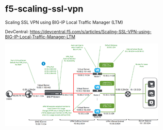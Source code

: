# f5-scaling-ssl-vpn
Scaling SSL VPN using BIG-IP Local Traffic Manager (LTM)

DevCentral: https://devcentral.f5.com/s/articles/Scaling-SSL-VPN-using-BIG-IP-Local-Traffic-Manager-LTM

![hld](https://github.com/brett-at-f5/f5-scaling-ssl-vpn/blob/master/hld.jpeg)
